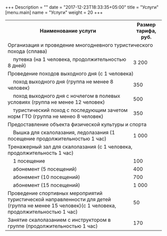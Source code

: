 +++
Description = ""
date = "2017-12-23T18:33:35+05:00"
title = "Услуги"
[menu.main]
name = "Услуги"
weight = 20
+++

<table>
<tr>
  <th>Наименование услуги</th>
  <th>Размер тарифа, руб.</th>
</tr>
<tr>
  <td colspan="2">Организация и проведение многодневного туристического похода (сплава)</td>
</tr>
<tr>
  <td>&nbsp;&nbsp;&nbsp;&nbsp;путевка (на 1 человека, продолжительностью 8 дней)</td>
  <td>3 200</td>
</tr>
<tr>
  <td colspan="2">Проведение походов выходного дня (с 1 человека)</td>
</tr>
<tr>
  <td>&nbsp;&nbsp;&nbsp;&nbsp;поход выходного дня (группа не менее 8 человек)</td>
  <td>350</td>
</tr>
<tr>
  <td>&nbsp;&nbsp;&nbsp;&nbsp;поход выходного дня с ночлегом в полевых условиях (rруппа не менее 12 человек)</td>
  <td>500</td>
</tr>
<tr>
  <td>&nbsp;&nbsp;&nbsp;&nbsp;туристический поход с последующим зачетом норм ГТО (группа не менео 8 человек)</td>
  <td>350</td>
</tr>
<tr>
  <td colspan="2">Предоставление объекта физической культуры и спорта</td>
</tr>
<tr>
  <td>&nbsp;&nbsp;&nbsp;&nbsp;Вышка для скалолазания, ледолазания (1 посещение продолжительностью 1 час)</td>
  <td>1 000</td>
</tr>
<tr>
  <td colspan="2">Тренажерный зал для скалолазания (с 1 человека, продолжительность 1 час)</td>
</tr>
<tr>
  <td>&nbsp;&nbsp;&nbsp;&nbsp;1 посещение</td>
  <td>100</td>
</tr>
<tr>
  <td>&nbsp;&nbsp;&nbsp;&nbsp;абонемент (5 посещений)</td>
  <td>400</td>
</tr>
<tr>
  <td>&nbsp;&nbsp;&nbsp;&nbsp;абонемент (10 посещений)</td>
  <td>700</td>
</tr>
<tr>
  <td>&nbsp;&nbsp;&nbsp;&nbsp;абонемент (15 посещений)</td>
  <td>1 000</td>
</tr>
<tr>
  <td>Проведение спортивных мероприятий туристической направленности для детей (группа не менее 15 человек)(с 1 человека, продолжительностью 1 час)</td>
  <td>50</td>
</tr>
<tr>
  <td>Занятие скалолазанием с инструктором в группе (продолжительностью 1 час)</td>
  <td>170</td>
</tr>
</table>
